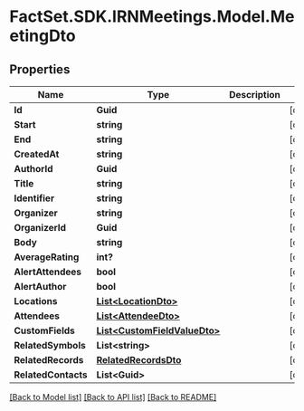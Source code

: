 # FactSet.SDK.IRNMeetings.Model.MeetingDto

## Properties

Name | Type | Description | Notes
------------ | ------------- | ------------- | -------------
**Id** | **Guid** |  | [optional] 
**Start** | **string** |  | [optional] 
**End** | **string** |  | [optional] 
**CreatedAt** | **string** |  | [optional] 
**AuthorId** | **Guid** |  | [optional] 
**Title** | **string** |  | [optional] 
**Identifier** | **string** |  | [optional] 
**Organizer** | **string** |  | [optional] 
**OrganizerId** | **Guid** |  | [optional] 
**Body** | **string** |  | [optional] 
**AverageRating** | **int?** |  | [optional] 
**AlertAttendees** | **bool** |  | [optional] 
**AlertAuthor** | **bool** |  | [optional] 
**Locations** | [**List&lt;LocationDto&gt;**](LocationDto.md) |  | [optional] 
**Attendees** | [**List&lt;AttendeeDto&gt;**](AttendeeDto.md) |  | [optional] 
**CustomFields** | [**List&lt;CustomFieldValueDto&gt;**](CustomFieldValueDto.md) |  | [optional] 
**RelatedSymbols** | **List&lt;string&gt;** |  | [optional] 
**RelatedRecords** | [**RelatedRecordsDto**](RelatedRecordsDto.md) |  | [optional] 
**RelatedContacts** | **List&lt;Guid&gt;** |  | [optional] 

[[Back to Model list]](../README.md#documentation-for-models) [[Back to API list]](../README.md#documentation-for-api-endpoints) [[Back to README]](../README.md)


